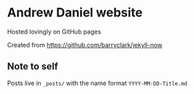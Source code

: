 # Andrew Daniel website

Hosted lovingly on GitHub pages


Created from https://github.com/barryclark/jekyll-now

## Note to self

Posts live in `_posts/` with the name format `YYYY-MM-DD-Title.md`